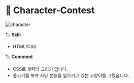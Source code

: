 # 📌 Character-Contest
![character](https://user-images.githubusercontent.com/102715022/164981637-f54c756d-5527-495a-b611-b709d68a775f.gif)<br>

🏷 <b>Skill</b>
<ul>
  <li>HTML/CSS</li>
</ul>

🏷 <b>Comment</b>
<ul>
  <li>CSS로 캐릭터 그리기 입니다.</li>
  <li>물고기를 보며 사냥 본능을 일으키고 있는 고양이를 그렸습니다.</li>
</ul>
